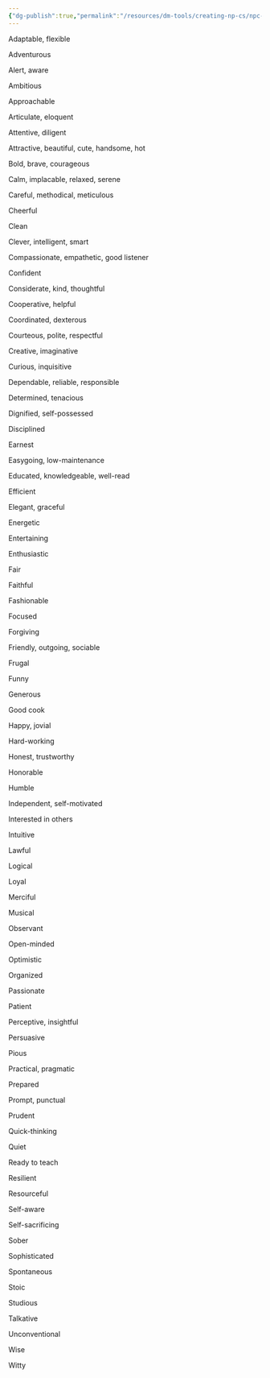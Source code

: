 ```yaml
---
{"dg-publish":true,"permalink":"/resources/dm-tools/creating-np-cs/npc-generator/personality/"}
---
```


Adaptable, flexible

Adventurous

Alert, aware

Ambitious

Approachable

Articulate, eloquent

Attentive, diligent

Attractive, beautiful, cute, handsome, hot

Bold, brave, courageous

Calm, implacable, relaxed, serene

Careful, methodical, meticulous

Cheerful

Clean

Clever, intelligent, smart

Compassionate, empathetic, good listener

Confident

Considerate, kind, thoughtful

Cooperative, helpful

Coordinated, dexterous

Courteous, polite, respectful

Creative, imaginative

Curious, inquisitive

Dependable, reliable, responsible

Determined, tenacious

Dignified, self-possessed

Disciplined

Earnest

Easygoing, low-maintenance

Educated, knowledgeable, well-read

Efficient

Elegant, graceful

Energetic

Entertaining

Enthusiastic

Fair

Faithful

Fashionable

Focused

Forgiving

Friendly, outgoing, sociable

Frugal

Funny

Generous

Good cook

Happy, jovial

Hard-working

Honest, trustworthy

Honorable

Humble

Independent, self-motivated

Interested in others

Intuitive

Lawful

Logical

Loyal

Merciful

Musical

Observant

Open-minded

Optimistic

Organized

Passionate

Patient

Perceptive, insightful

Persuasive

Pious

Practical, pragmatic

Prepared

Prompt, punctual

Prudent

Quick-thinking

Quiet

Ready to teach

Resilient

Resourceful

Self-aware

Self-sacrificing

Sober

Sophisticated

Spontaneous

Stoic

Studious

Talkative

Unconventional

Wise

Witty